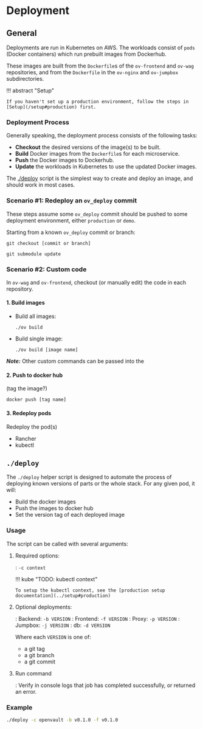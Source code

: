 # Deployment

## General

Deployments are run in Kubernetes on AWS. The workloads consist of `pods` (Docker containers) which run prebuilt images from Dockerhub.

These images are built from the `Dockerfile`s of the `ov-frontend` and `ov-wag` repositories, and from the `Dockerfile` in the `ov-nginx` and `ov-jumpbox` subdirectories.

!!! abstract "Setup"

    If you haven't set up a production environment, follow the steps in [Setup](/setup#production) first.

### Deployment Process

Generally speaking, the deployment process consists of the following tasks:

- **Checkout** the desired versions of the image(s) to be built.
- **Build** Docker images from the `Dockerfile`s for each microservice.
- **Push** the Docker images to Dockerhub.
- **Update** the workloads in Kubernetes to use the updated Docker images.

The [./deploy](#deploy) script is the simplest way to create and deploy an image, and should work in most cases.

### Scenario #1: Redeploy an `ov_deploy` commit

These steps assume some `ov_deploy` commit should be pushed to some deployment environment, either `production` or `demo`.

Starting from a known `ov_deploy` commit or branch:

`git checkout [commit or branch]`

`git submodule update`

### Scenario #2: Custom code

In `ov-wag` and `ov-frontend`, checkout (or manually edit) the code in each repository.

#### 1. Build images

- Build all images:

  `./ov build`

- Build single image:

  `./ov build [image name]`

**_Note:_** Other custom commands can be passed into the

#### 2. Push to docker hub

(tag the image?)

`docker push [tag name]`

#### 3. Redeploy pods

Redeploy the pod(s)

- Rancher
- kubectl

## `./deploy`

The `./deploy` helper script is designed to automate the process of deploying known versions of parts or the whole stack. For any given pod, it will:

- Build the docker images
- Push the images to docker hub
- Set the version tag of each deployed image

### Usage

The script can be called with several arguments:

1.  Required options:

    : `-c context`

    !!! kube "TODO: kubectl context"

        To setup the kubectl context, see the [production setup documentation](../setup#production)

1.  Optional deployments:

    : Backend: `-b VERSION`
    : Frontend: `-f VERSION`
    : Proxy: `-p VERSION`
    : Jumpbox: `-j VERSION`
    : db: `-d VERSION`

    Where each `VERSION` is one of:

    - a git tag
    - a git branch
    - a git commit

1.  Run command

    : Verify in console logs that job has completed successfully, or returned an error.

### Example

```bash title="Deploy v0.1.0 of backend and frontend"
./deploy -c openvault -b v0.1.0 -f v0.1.0
```
